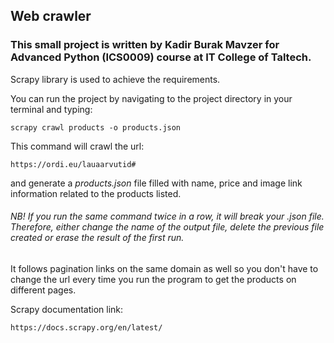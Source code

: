 ## Web crawler

### This small project is written by Kadir Burak Mavzer for Advanced Python (ICS0009) course at IT College of Taltech.

Scrapy library is used to achieve the requirements.

You can run the project by navigating to the project directory in your terminal and typing:

    scrapy crawl products -o products.json
    
This command will crawl the url: 

    https://ordi.eu/lauaarvutid#

and generate a <i>products.json</i> file filled with name, price and image link information related to the products listed.

###### NB! If you run the same command twice in a row, it will break your .json file. Therefore, either change the name of the output file, delete the previous file created or erase the result of the first run.

It follows pagination links on the same domain as well so you don't have to change the url every time you run the program to get the products on different pages.

Scrapy documentation link: 

    https://docs.scrapy.org/en/latest/

